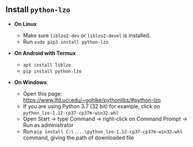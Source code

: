 Install `python-lzo`
--------------------
- **On Linux**
	+ Make sure `liblzo2-dev` or `liblzo2-devel` is installed.
	+ Run `sudo pip3 install python-lzo`

- **On Android with Termux**
	+ `apt install liblzo`
	+ `pip install python-lzo`

- **On Windows**:
	+ Open this page: https://www.lfd.uci.edu/~gohlke/pythonlibs/#python-lzo
	+ If you are using Python 3.7 (32 bit) for example, click on `python_lzo‑1.12‑cp37‑cp37m‑win32.whl`
	+ Open Start -> type Command -> right-click on Command Prompt -> Run as administrator
	+ Run `pip install C:\....\python_lzo‑1.12‑cp37‑cp37m‑win32.whl` command, giving the path of downloaded file

